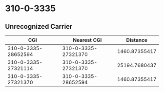 # 310-0-3335
## Unrecognized Carrier


| CGI | Nearest CGI | Distance |
|-----|-------------|----------|
| 310-0-3335-28652594 | 310-0-3335-27321370 | 1460.87355417 |
| 310-0-3335-27321114 | 310-0-3335-27321370 | 25194.7680437 |
| 310-0-3335-27321370 | 310-0-3335-28652594 | 1460.87355417 |
